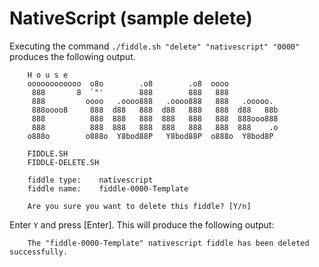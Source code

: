 NativeScript (sample delete)
======

Executing the command `./fiddle.sh "delete" "nativescript" "0000"` produces the following output.

        H o u s e
        oooooooooooo  o8o        .o8        .o8  oooo
         888       8  `"'        888        888   888
         888         oooo   .oooo888   .oooo888   888   .ooooo.
         888oooo8     888  d88   888  d88   888   888  d88   88b
         888          888  888   888  888   888   888  888ooo888
         888          888  888   888  888   888   888  888    .o
        o888o        o888o  Y8bod88P   Y8bod88P  o888o  Y8bod8P

        FIDDLE.SH
        FIDDLE-DELETE.SH

        fiddle type:	nativescript
        fiddle name:	fiddle-0000-Template

        Are you sure you want to delete this fiddle? [Y/n]


Enter `Y` and press [Enter].  This will produce the following output:


        The "fiddle-0000-Template" nativescript fiddle has been deleted successfully.

